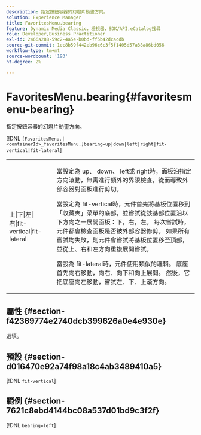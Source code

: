 ```yaml
---
description: 指定按鈕容器的幻燈片動畫方向。
solution: Experience Manager
title: FavoritesMenu.bearing
feature: Dynamic Media Classic，檢視器，SDK/API,eCatalog搜尋
role: Developer,Business Practitioner
exl-id: 2466a288-59c2-4a5e-b0bd-ff5b42dcacdb
source-git-commit: 1ec8b59f442eb96c6c3f5f1405d57a38a86bd056
workflow-type: tm+mt
source-wordcount: '193'
ht-degree: 2%

---
```


# FavoritesMenu.bearing{#favoritesmenu-bearing}

指定按鈕容器的幻燈片動畫方向。

[!DNL `[FavoritesMenu.|<containerId>_favoritesMenu.]bearing=up|down|left|right|fit-vertical|fit-lateral`]

<table id="table_2B109D2F91E64B5382B31921C3780FA5"> 
 <tbody> 
  <tr> 
   <td colname="col1"> <p><span class="codeph"> 上|下|左|右|fit-vertical|fit-lateral</span> </p> </td> 
   <td colname="col2"> <p> 當設定為<span class="codeph"> up</span>、<span class="codeph"> down</span>、<span class="codeph"> left</span>或<span class="codeph"> right</span>時，面板沿指定方向滾動，無需進行額外的界限檢查，從而導致外部容器對面板進行剪切。 </p> <p>當設定為<span class="codeph"> fit-vertical</span>時，元件首先將基板位置移到「收藏夾」菜單的底部，並嘗試從該基部位置沿以下方向之一展開面板：下，右，左。 每次嘗試時，元件都會檢查面板是否被外部容器修剪。 如果所有嘗試均失敗，則元件會嘗試將基板位置移至頂部，並從上、右和左方向重複展開嘗試。 </p> <p>當設為<span class="codeph"> fit-lateral</span>時，元件使用類似的邏輯。 底座首先向右移動，向右、向下和向上展開。 然後，它把底座向左移動，嘗試左、下、上滾方向。 </p> </td> 
  </tr> 
 </tbody> 
</table>

## 屬性 {#section-f42369774e2740dcb399626a0e4e930e}

選填。

## 預設 {#section-d016470e92a74f98a18c4ab3489410a5}

[!DNL `fit-vertical`]

## 範例 {#section-7621c8ebd4144bc08a537d01bd9c3f2f}

[!DNL `bearing=left`]
